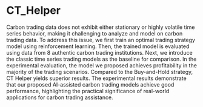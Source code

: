 # CT_Helper

Carbon trading data does not exhibit either stationary or highly volatile
time series behavior, making it challenging to analyze and model on carbon
trading data. To address this issue, we first train an optimal trading strategy
model using reinforcement learning. Then, the trained model is evaluated
using data from 8 authentic carbon trading institutions. Next, we introduce
the classic time series trading models as the baseline for comparison. In the
experimental evaluation, the model we proposed achieves profitability in the
majority of the trading scenarios. Compared to the Buy-and-Hold strategy,
CT Helper yields superior results. The experimental results demonstrate
that our proposed AI-assisted carbon trading models achieve good performance, highlighting the practical significance of real-world applications for
carbon trading assistance.
